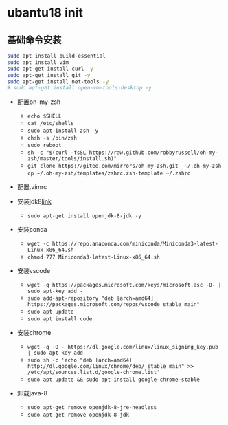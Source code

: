 # ubantu18 init

## 基础命令安装

```bash
sudo apt install build-essential
sudo apt install vim
sudo apt-get install curl -y
sudo apt-get install git -y
sudo apt-get install net-tools -y
# sudo apt-get install open-vm-tools-desktop -y
```

* 配置on-my-zsh
    * `echo $SHELL`
    * `cat /etc/shells`
    * `sudo apt install zsh -y`
    * `chsh -s /bin/zsh`
    * `sudo reboot`
    * `sh -c "$(curl -fsSL https://raw.github.com/robbyrussell/oh-my-zsh/master/tools/install.sh)"`
    * `git clone https://gitee.com/mirrors/oh-my-zsh.git  ~/.oh-my-zsh` `cp ~/.oh-my-zsh/templates/zshrc.zsh-template ~/.zshrc`
* 配置.vimrc
* 安装jdk8[link](https://blog.csdn.net/zbj18314469395/article/details/86064849)
    * `sudo apt-get install openjdk-8-jdk -y`
* 安装conda
    * `wget -c https://repo.anaconda.com/miniconda/Miniconda3-latest-Linux-x86_64.sh`
    * `chmod 777 Miniconda3-latest-Linux-x86_64.sh`
* 安装vscode
    * `wget -q https://packages.microsoft.com/keys/microsoft.asc -O- | sudo apt-key add -`
    * `sudo add-apt-repository "deb [arch=amd64] https://packages.microsoft.com/repos/vscode stable main"`
    * `sudo apt update`
    * `sudo apt install code`
* 安装chrome
    * `wget -q -O - https://dl.google.com/linux/linux_signing_key.pub | sudo apt-key add -`
    * `sudo sh -c 'echo "deb [arch=amd64] http://dl.google.com/linux/chrome/deb/ stable main" >> /etc/apt/sources.list.d/google-chrome.list'`
    * `sudo apt update && sudo apt install google-chrome-stable`
 


* 卸载java-8
   * `sudo apt-get remove openjdk-8-jre-headless `
   * `sudo apt-get remove openjdk-8-jdk`
